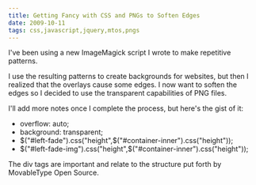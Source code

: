 ```yaml
---
title: Getting Fancy with CSS and PNGs to Soften Edges
date: 2009-10-11
tags: css,javascript,jquery,mtos,pngs
---
```

I've been using a new ImageMagick script I wrote to make repetitive patterns.

I use the resulting patterns to create backgrounds for websites, but then I realized that the overlays cause some edges. I now want to soften the edges so I decided to use the transparent capabilities of PNG files.

I'll add more notes once I complete the process, but here's the gist of it:

* overflow: auto;
* background: transparent;
* $("#left-fade").css("height",$("#container-inner").css("height"));
* $("#left-fade-img").css("height",$("#container-inner").css("height"));

The div tags are important and relate to the structure put forth by MovableType Open Source.


